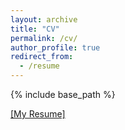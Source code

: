 ```yaml
---
layout: archive
title: "CV"
permalink: /cv/
author_profile: true
redirect_from:
  - /resume
---
```


{% include base_path %}

<a href="./images/resume.pdf" target="_blank">[My Resume]</a>
